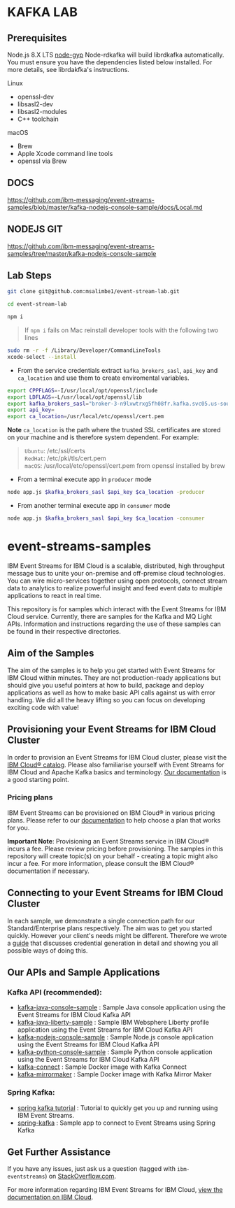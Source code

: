 # KAFKA LAB

## Prerequisites

Node.js 8.X LTS
[node-gyp](https://www.npmjs.com/package/node-gyp)
Node-rdkafka will build librdkafka automatically. You must ensure you have the dependencies listed below installed. For more details, see librdakfka's instructions.

Linux

- openssl-dev
- libsasl2-dev
- libsasl2-modules
- C++ toolchain

macOS

- Brew
- Apple Xcode command line tools
- openssl via Brew

## DOCS

https://github.com/ibm-messaging/event-streams-samples/blob/master/kafka-nodejs-console-sample/docs/Local.md

## NODEJS GIT

https://github.com/ibm-messaging/event-streams-samples/tree/master/kafka-nodejs-console-sample

## Lab Steps

```bash
git clone git@github.com:msalimbe1/event-stream-lab.git
```

```bash
cd event-stream-lab
```

```bash
npm i
```

> If `npm i` fails on Mac reinstall developer tools with the following two lines

```bash
sudo rm -r -f /Library/Developer/CommandLineTools
xcode-select --install
```

- From the service credentials extract `kafka_brokers_sasl`, `api_key` and `ca_location` and use them to create enviromental variables.

```bash
export CPPFLAGS=-I/usr/local/opt/openssl/include
export LDFLAGS=-L/usr/local/opt/openssl/lib
export kafka_brokers_sasl="broker-3-n9lxwtrxg5fh08fr.kafka.svc05.us-south.eventstreams.cloud.ibm.com:9093","broker-1-n9lxwtrxg5fh08fr.kafka.svc05.us-south.eventstreams.cloud.ibm.com:9093","broker-0-n9lxwtrxg5fh08fr.kafka.svc05.us-south.eventstreams.cloud.ibm.com:9093","broker-5-n9lxwtrxg5fh08fr.kafka.svc05.us-south.eventstreams.cloud.ibm.com:9093","broker-4-n9lxwtrxg5fh08fr.kafka.svc05.us-south.eventstreams.cloud.ibm.com:9093","broker-2-n9lxwtrxg5fh08fr.kafka.svc05.us-south.eventstreams.cloud.ibm.com:9093"
export api_key=
export ca_location=/usr/local/etc/openssl/cert.pem
```

**Note**
`ca_location` is the path where the trusted SSL certificates are stored on your machine and is therefore system dependent. For example:

> `Ubuntu`: /etc/ssl/certs  
> `RedHat`: /etc/pki/tls/cert.pem  
> `macOS`: /usr/local/etc/openssl/cert.pem from openssl installed by brew

- From a terminal execute app in `producer` mode

```bash
node app.js $kafka_brokers_sasl $api_key $ca_location -producer
```

- From another terminal execute app in `consumer` mode

```bash
node app.js $kafka_brokers_sasl $api_key $ca_location -consumer
```

# event-streams-samples

IBM Event Streams for IBM Cloud is a scalable, distributed, high throughput message bus to unite your on-premise and off-premise cloud technologies. You can wire micro-services together using open protocols, connect stream data to analytics to realize powerful insight and feed event data to multiple applications to react in real time.

This repository is for samples which interact with the Event Streams for IBM Cloud service.
Currently, there are samples for the Kafka and MQ Light APIs.
Information and instructions regarding the use of these samples can be found in their respective directories.

## Aim of the Samples

The aim of the samples is to help you get started with Event Streams for IBM Cloud within minutes. They are not production-ready applications but should give you useful pointers at how to build, package and deploy applications as well as how to make basic API calls against us with error handling. We did all the heavy lifting so you can focus on developing exciting code with value!

## Provisioning your Event Streams for IBM Cloud Cluster

In order to provision an Event Streams for IBM Cloud cluster, please visit the [IBM Cloud® catalog](https://cloud.ibm.com/catalog/). Please also familiarise yourself with Event Streams for IBM Cloud and Apache Kafka basics and terminology. [Our documentation](https://cloud.ibm.com/docs/services/EventStreams?topic=eventstreams-getting_started) is a good starting point.

### Pricing plans

IBM Event Streams can be provisioned on IBM Cloud® in various pricing plans. Please refer to our [documentation](https://cloud.ibm.com/docs/services/EventStreams?topic=eventstreams-plan_choose#plan_choose) to help choose a plan that works for you.

**Important Note**: Provisioning an Event Streams service in IBM Cloud® incurs a fee. Please review pricing before provisioning. The samples in this repository will create topic(s) on your behalf - creating a topic might also incur a fee. For more information, please consult the IBM Cloud® documentation if necessary.

## Connecting to your Event Streams for IBM Cloud Cluster

In each sample, we demonstrate a single connection path for our Standard/Enterprise plans respectively. The aim was to get you started quickly. However your client's needs might be different. Therefore we wrote a [guide](https://cloud.ibm.com/docs/services/EventStreams?topic=eventstreams-connecting#connecting) that discusses credential generation in detail and showing you all possible ways of doing this.

## Our APIs and Sample Applications

### Kafka API (recommended):

- [kafka-java-console-sample](/kafka-java-console-sample/README.md) : Sample Java console application using the Event Streams for IBM Cloud Kafka API
- [kafka-java-liberty-sample](/kafka-java-liberty-sample/README.md) : Sample IBM Websphere Liberty profile application using the Event Streams for IBM Cloud Kafka API
- [kafka-nodejs-console-sample](kafka-nodejs-console-sample/README.md) : Sample Node.js console application using the Event Streams for IBM Cloud Kafka API
- [kafka-python-console-sample](/kafka-python-console-sample/README.md) : Sample Python console application using the Event Streams for IBM Cloud Kafka API
- [kafka-connect](/kafka-connect/README.md) : Sample Docker image with Kafka Connect
- [kafka-mirrormaker](/kafka-mirrormaker/README.md) : Sample Docker image with Kafka Mirror Maker

### Spring Kafka:

- [spring kafka tutorial](https://developer.ibm.com/tutorials/use-spring-kafka-to-access-an-event-streams-service/) : Tutorial to quickly get you up and running using IBM Event Streams.
- [spring-kafka](https://github.com/wkorando/event-stream-kafka) : Sample app to connect to Event Streams using Spring Kafka

## Get Further Assistance

If you have any issues, just ask us a question (tagged with `ibm-eventstreams`) on [StackOverflow.com](http://stackoverflow.com/questions/tagged/ibm-eventstreams).

For more information regarding IBM Event Streams for IBM Cloud, [view the documentation on IBM Cloud](https://cloud.ibm.com/docs/services/EventStreams?topic=eventstreams-getting_started).

```

```
